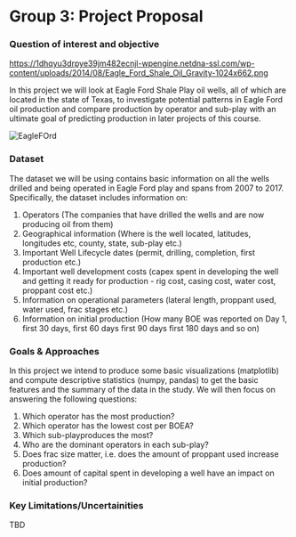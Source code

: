 # Group 3: Project Proposal

### Question of interest and objective

https://1dhqyu3drpye39jm482ecnjl-wpengine.netdna-ssl.com/wp-content/uploads/2014/08/Eagle_Ford_Shale_Oil_Gravity-1024x662.png

In this project we will look at Eagle Ford Shale Play oil wells, all of which are located in the state of Texas, to investigate potential patterns in Eagle Ford oil production and compare production by operator and sub-play with an ultimate goal of predicting production in later projects of this course. 

![EagleFOrd](https://1dhqyu3drpye39jm482ecnjl-wpengine.netdna-ssl.com/wp-content/uploads/2014/08/Eagle_Ford_Shale_Oil_Gravity-1024x662.png)

### Dataset

The dataset we will be using contains basic information on all the wells drilled and being operated in Eagle Ford play and spans from 2007 to 2017. Specifically, the dataset includes information on:
1. Operators (The companies that have drilled the wells and are now producing oil from them)
2. Geographical information (Where is the well located, latitudes, longitudes etc, county, state, sub-play etc.)
3. Important Well Lifecycle dates (permit, drilling, completion, first production etc.)
3. Important well development costs (capex spent in developing the well and getting it ready for production - rig cost, casing cost, water cost, proppant cost etc.)
4. Information on operational parameters (lateral length, proppant used, water used, frac stages etc.)
5. Information on initial production (How many BOE was reported on Day 1, first 30 days, first 60 days first 90 days first 180 days and so on)

### Goals & Approaches

In this project we intend to produce some basic visualizations (matplotlib) and compute descriptive statistics (numpy, pandas) to get the basic features and the summary of the data in the study. We will then focus on answering the following questions:

1. Which operator has the most production? 
2. Which operator has the lowest cost per BOEA? 
3. Which sub-playproduces the most?
4. Who are the dominant operators in each sub-play?
5. Does frac size matter, i.e. does the amount of proppant used increase production?
6. Does amount of capital spent in developing a well have an impact on initial production?



### Key Limitations/Uncertainities

TBD
